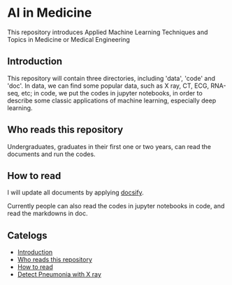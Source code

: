 # AI in Medicine
This repository introduces Applied Machine Learning Techniques and Topics in Medicine or Medical Engineering

## Introduction

This repository will contain three directories, including 'data', 'code' and 'doc'. In data, we can find some popular data, such as X ray, CT, ECG, RNA-seq, etc; in code, we put the codes in jupyter notebooks, in order to describe some classic applications of machine learning, especially deep learning.

## Who reads this repository

Undergraduates, graduates in their first one or two years, can read the documents and run the codes.

## How to read

I will update all documents by applying [docsify](https://docsify.js.org/#/zh-cn/).

Currently people can also read the codes in jupyter notebooks in code, and read the markdowns in doc.



## Catelogs

* [Introduction]()
* [Who reads this repository]()
* [How to read]()
* [Detect Pneumonia with X ray](doc/detect_pneu_xray.md)
